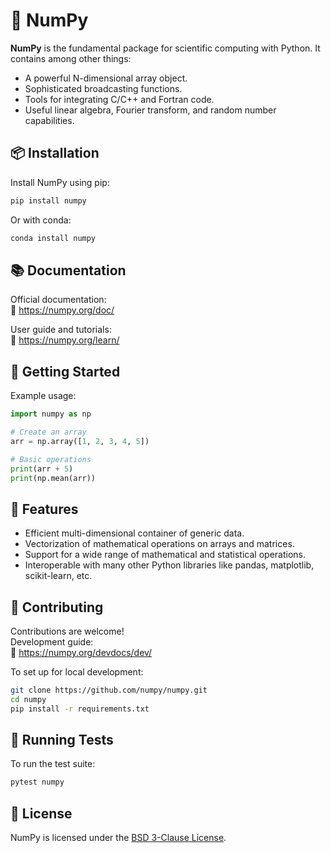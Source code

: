 # 🔢 NumPy

**NumPy** is the fundamental package for scientific computing with Python. It contains among other things:

- A powerful N-dimensional array object.
- Sophisticated broadcasting functions.
- Tools for integrating C/C++ and Fortran code.
- Useful linear algebra, Fourier transform, and random number capabilities.

## 📦 Installation

Install NumPy using pip:

```bash
pip install numpy
```

Or with conda:

```bash
conda install numpy
```

## 📚 Documentation

Official documentation:  
🔗 https://numpy.org/doc/

User guide and tutorials:  
🔗 https://numpy.org/learn/

## 🚀 Getting Started

Example usage:

```python
import numpy as np

# Create an array
arr = np.array([1, 2, 3, 4, 5])

# Basic operations
print(arr + 5)
print(np.mean(arr))
```

## 🔧 Features

- Efficient multi-dimensional container of generic data.
- Vectorization of mathematical operations on arrays and matrices.
- Support for a wide range of mathematical and statistical operations.
- Interoperable with many other Python libraries like pandas, matplotlib, scikit-learn, etc.

## 🤝 Contributing

Contributions are welcome!  
Development guide:  
🔗 https://numpy.org/devdocs/dev/

To set up for local development:

```bash
git clone https://github.com/numpy/numpy.git
cd numpy
pip install -r requirements.txt
```

## 🧪 Running Tests

To run the test suite:

```bash
pytest numpy
```

## 📄 License

NumPy is licensed under the [BSD 3-Clause License](https://github.com/numpy/numpy/blob/main/LICENSE.txt).
